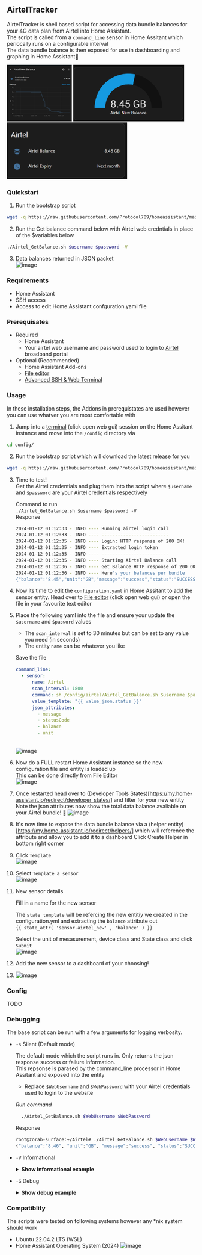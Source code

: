 
## AirtelTracker
   
AirtelTracker is shell based script for accessing data bundle balances for your 4G data plan from Airtel into Home Assistant.  
The script is called from a `command_line` sensor in Home Assitant which periocally runs on a configurable interval  
The data bundle balance is then exposed for use in dashboarding and graphing in Home Assistant🍾  

<img  height="150" src="https://raw.githubusercontent.com/Protocol789/homeassistant/main/.github/balance.png"/>     <img  height="150" src="https://raw.githubusercontent.com/Protocol789/homeassistant/main/.github/gauge.png"/> <img height="150" src="https://raw.githubusercontent.com/Protocol789/homeassistant/main/.github/card.png"/> 


### Quickstart

1. Run the bootstrap script
```sh 
wget -q https://raw.githubusercontent.com/Protocol789/homeassistant/main/bootstrap/bootstrap.sh -O- | sh
```
2. Run the Get balance command below with Airtel web credntials in place of the $variables below
```sh
./Airtel_GetBalance.sh $username $password -V
```
3. Data balances returned in JSON packet  
![image](https://github.com/Protocol789/homeassistant/assets/44654683/25e30bd1-73c2-4be6-b6da-81e6e542e8cc)


### Requirements
- Home Assistant
- SSH access
- Access to edit Home Assistant confguration.yaml file


### Prerequisates 
* Required
    * Home Assistant
    * Your airtel web username and password used to login to [Airtel](https://airtel.co.zm/broadband/#/user/login) broadband portal
* Optional (Recommended)
    * Home Assistant Add-ons
    * [File editor](https://my.home-assistant.io/redirect/supervisor_addon/?addon=core_configurator)
    * [Advanced SSH & Web Terminal](https://my.home-assistant.io/redirect/supervisor_addon/?addon=a0d7b954_ssh)

### Usage 
In these installation steps, the Addons in prerequistates are used however you can use whatver you are most comfortable with

1. Jump into a [terminal](https://my.home-assistant.io/redirect/supervisor_addon/?addon=a0d7b954_ssh ) (click open web gui) session on the Home Assitant instance and move into the `/config` directory via
```sh
cd config/
``` 
2. Run the bootstrap script which will download the latest release for you 
```sh 
wget -q https://raw.githubusercontent.com/Protocol789/homeassistant/main/bootstrap/bootstrap.sh -O- | sh
```
3. Time to test!  
   Get the Airtel credentials and plug them into the script where `$username` and `$password` are your Airtel credentials respectively  
  
   Command to run  
   `./Airtel_GetBalance.sh $username $password -V`  
   Response
   ```sh
   2024-01-12 01:12:33 - INFO ---- Running airtel login call
   2024-01-12 01:12:33 - INFO ---- -------------------------
   2024-01-12 01:12:35 - INFO ---- Login: HTTP response of 200 OK!
   2024-01-12 01:12:35 - INFO ---- Extracted login token
   2024-01-12 01:12:35 - INFO ---- -------------------------
   2024-01-12 01:12:35 - INFO ---- Starting Airtel Balance call
   2024-01-12 01:12:36 - INFO ---- Get Balance HTTP response of 200 OK!
   2024-01-12 01:12:36 - INFO ---- Here's your balances per bundle
   {"balance":"8.45","unit":"GB","message":"success","status":"SUCCESS","statusCode":200}
   ```
  4. Now its time to edit the `configuration.yaml` in Home Assitant to add the sensor entity. 
     Head over to  [File editor](https://my.home-assistant.io/redirect/supervisor_addon/?addon=core_configurator) (click open web gui) or open the file in your favourite text editor
  5. Place the following yaml into the file and ensure your update the `$username` and `$pasword` values  
       * The `scan_interval` is set to 30 minutes but can be set to any value you need (in seconds)  
       * The entity `name` can be whatever you like
     
     Save the file  
     ```yaml
     command_line:
       - sensor:
           name: Airtel
           scan_interval: 1800      
           command: sh /config/airtel/Airtel_GetBalance.sh $username $password
           value_template: "{{ value_json.status }}"
           json_attributes:
             - message
             - statusCode
             - balance
             - unit
 
     ```
      ![image](https://github.com/Protocol789/homeassistant/assets/44654683/cd6ea0f7-536c-4294-91bd-2c2b150919ea)

  7. Now do a FULL restart Home Assistant instance so the new configuration file and entity is loaded up   
     This can be done directly from File Editor  
     ![image](https://github.com/Protocol789/homeassistant/assets/44654683/7e1fd33f-0f9b-4258-8a89-28ffd553f28a)

 
  8. Once restarted head over to (Developer Tools States)[https://my.home-assistant.io/redirect/developer_states/] and filter for your new entity
     Note the json attributes now show the total data balance avaliable on your Airtel bundle! 👏 
     ![image](https://github.com/Protocol789/homeassistant/assets/44654683/78f4ed18-cf03-4838-8652-f4b043816e32)
  9. It's now time to expose the data bundle balance via a (helper entity)[https://my.home-assistant.io/redirect/helpers/] which will reference the attribute and allow you to add it to a dashboard
      Click Create Helper in bottom right corner
  10. Click `Template`  
![image](https://github.com/Protocol789/homeassistant/assets/44654683/b45a653d-d400-48fc-b97b-d6c6eb0bcdb1)
  11. Select `Template a sensor`  
![image](https://github.com/Protocol789/homeassistant/assets/44654683/f6fd64ca-dac3-40f9-9044-b33289a7b3dd)
  12. New sensor details  
        
      Fill in a name for the new sensor
         
      The `state template` will be refercing the new entitiy we created in the configuration.yml and extracting the `balance` attribute out  
      `` {{ state_attr( 'sensor.airtel_new' , 'balance' ) }} ``
        
      Select the unit of mesasurement, device class and State class and click `Submit`  
      ![image](https://github.com/Protocol789/homeassistant/assets/44654683/5e44fb54-6e6b-4e30-8559-6669dabc0966)
  13. Add the new sensor to a dashboard of your choosing!
  14. ![image](https://github.com/Protocol789/homeassistant/assets/44654683/da959880-cbb5-43d1-80de-d2358bb9be1e)


### Config
TODO
### Debugging
The base script can be run with a few arguments for logging verbosity.
* `-s` Silent (Default mode)

  The default mode which the script runs in. Only returns the json response success or failure information.  
  This repsonse is parased by the command_line processor in Home Assitant and exposed into the entity  
  * Replace `$WebUsername` and `$WebPassword` with your Airtel credentials used to login to the website
  
  *Run command*
  ```sh
    ./Airtel_GetBalance.sh $WebUsername $WebPassword 
  ```
  Response
  ```sh
  root@zorab-surface:~/Airtel# ./Airtel_GetBalance.sh $WebUsername $WebPassword
  {"balance":"8.46", "unit":"GB", "message":"success", "status":"SUCCESS", "statusCode":200}
  ```

* `-V` Informational

  <details><summary><b>Show informational example</b></summary>

  ```sh
    ./Airtel_GetBalance.sh $WebUsername $WebPassword -V
  ```
  
  ```sh
  root@pc:~/Airtel# ./Airtel_GetBalance.sh $WebUsername $WebPassword -V
  2024-01-12 00:37:54 - INFO ---- Running airtel login call
  2024-01-12 00:37:54 - INFO ---- -------------------------
  2024-01-12 00:37:56 - INFO ---- Login: HTTP response of 200 OK!
  2024-01-12 00:37:56 - INFO ---- Extracted login token
  2024-01-12 00:37:56 - INFO ---- -------------------------
  2024-01-12 00:37:56 - INFO ---- Starting Airtel Balance call
  2024-01-12 00:37:57 - INFO ---- Get Balance HTTP response of 200 OK!
  2024-01-12 00:37:57 - INFO ---- Here's your balances per bundle
  {"balance":"8.46", "unit":"GB", "message":"success", "status":"SUCCESS", "statusCode":200}
  ```

  </details>

* `-G` Debug
  <details><summary><b>Show debug example</b></summary>

  Replace `$WebUsername` and `$WebPassword` with your Airtel credentials used to login to the website
  ```sh
    ./Airtel_GetBalance.sh $WebUsername $WebPassword -G
  ```
  ```sh
  root@pc:~/Airtel# ./Airtel_GetBalance.sh $WebUsername $WebPassword -G
  2024-01-12 00:35:12 - DEBUG --- -G specified: Debug mode
  2024-01-12 00:35:12 - DEBUG --- Variable passed in postion 1: $username
  2024-01-12 00:35:12 - DEBUG --- Variable passed in postion 2: $password
  2024-01-12 00:35:12 - DEBUG --- Running payload creator
  2024-01-12 00:35:12 - DEBUG --- This is login payload:
  {"username":"$username","password":"$password"}
  2024-01-12 00:35:13 - INFO ---- Running airtel login call
  2024-01-12 00:35:13 - INFO ---- -------------------------
  2024-01-12 00:35:15 - DEBUG --- Login: HTTP code response 200
  2024-01-12 00:35:15 - INFO ---- Login: HTTP response of 200 OK!
  2024-01-12 00:35:15 - DEBUG --- Login: Body reponse is:
  ```

  </details>
  
### Compatiblity 

The scripts were tested on following systems however any *nix system should work  
  * Ubuntu 22.04.2 LTS (WSL)
  * Home Assistant Operating System (2024)
    ![image](https://github.com/Protocol789/homeassistant/assets/44654683/0e5a9973-0c7b-42b6-a1d2-eb812e8a306c)


